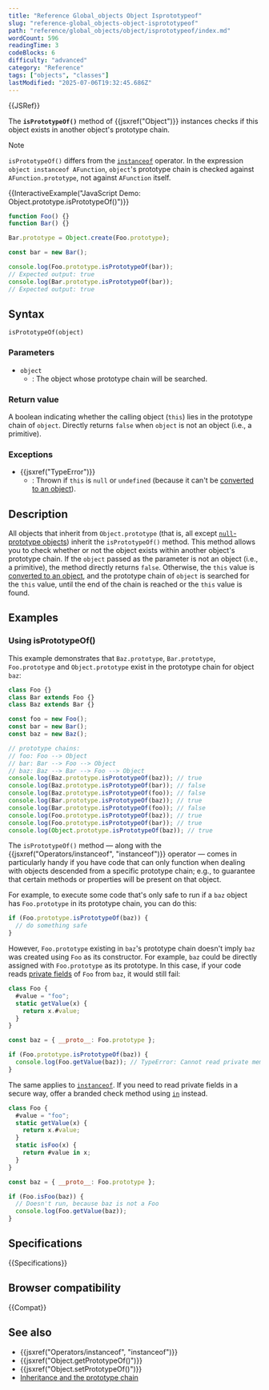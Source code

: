 ```yaml
---
title: "Reference Global_objects Object Isprototypeof"
slug: "reference-global_objects-object-isprototypeof"
path: "reference/global_objects/object/isprototypeof/index.md"
wordCount: 596
readingTime: 3
codeBlocks: 6
difficulty: "advanced"
category: "Reference"
tags: ["objects", "classes"]
lastModified: "2025-07-06T19:32:45.686Z"
---
```



{{JSRef}}

The **`isPrototypeOf()`** method of {{jsxref("Object")}} instances checks if this object exists in another object's prototype chain.

> [!NOTE]
> `isPrototypeOf()` differs from the [`instanceof`](/en-US/docs/Web/JavaScript/Reference/Operators/instanceof) operator. In the expression `object instanceof AFunction`, `object`'s prototype chain is checked against `AFunction.prototype`, not against `AFunction` itself.

{{InteractiveExample("JavaScript Demo: Object.prototype.isPrototypeOf()")}}

```js interactive-example
function Foo() {}
function Bar() {}

Bar.prototype = Object.create(Foo.prototype);

const bar = new Bar();

console.log(Foo.prototype.isPrototypeOf(bar));
// Expected output: true
console.log(Bar.prototype.isPrototypeOf(bar));
// Expected output: true
```

## Syntax

```js-nolint
isPrototypeOf(object)
```

### Parameters

- `object`
  - : The object whose prototype chain will be searched.

### Return value

A boolean indicating whether the calling object (`this`) lies in the prototype chain of `object`. Directly returns `false` when `object` is not an object (i.e., a primitive).

### Exceptions

- {{jsxref("TypeError")}}
  - : Thrown if `this` is `null` or `undefined` (because it can't be [converted to an object](/en-US/docs/Web/JavaScript/Reference/Global_Objects/Object#object_coercion)).

## Description

All objects that inherit from `Object.prototype` (that is, all except [`null`-prototype objects](/en-US/docs/Web/JavaScript/Reference/Global_Objects/Object#null-prototype_objects)) inherit the `isPrototypeOf()` method. This method allows you to check whether or not the object exists within another object's prototype chain. If the `object` passed as the parameter is not an object (i.e., a primitive), the method directly returns `false`. Otherwise, the `this` value is [converted to an object](/en-US/docs/Web/JavaScript/Reference/Global_Objects/Object#object_coercion), and the prototype chain of `object` is searched for the `this` value, until the end of the chain is reached or the `this` value is found.

## Examples

### Using isPrototypeOf()

This example demonstrates that `Baz.prototype`, `Bar.prototype`, `Foo.prototype` and `Object.prototype` exist in the prototype chain for object `baz`:

```js
class Foo {}
class Bar extends Foo {}
class Baz extends Bar {}

const foo = new Foo();
const bar = new Bar();
const baz = new Baz();

// prototype chains:
// foo: Foo --> Object
// bar: Bar --> Foo --> Object
// baz: Baz --> Bar --> Foo --> Object
console.log(Baz.prototype.isPrototypeOf(baz)); // true
console.log(Baz.prototype.isPrototypeOf(bar)); // false
console.log(Baz.prototype.isPrototypeOf(foo)); // false
console.log(Bar.prototype.isPrototypeOf(baz)); // true
console.log(Bar.prototype.isPrototypeOf(foo)); // false
console.log(Foo.prototype.isPrototypeOf(baz)); // true
console.log(Foo.prototype.isPrototypeOf(bar)); // true
console.log(Object.prototype.isPrototypeOf(baz)); // true
```

The `isPrototypeOf()` method — along with the {{jsxref("Operators/instanceof", "instanceof")}} operator — comes in particularly handy if you have code that can only function when dealing with objects descended from a specific prototype chain; e.g., to guarantee that certain methods or properties will be present on that object.

For example, to execute some code that's only safe to run if a `baz` object has `Foo.prototype` in its prototype chain, you can do this:

```js
if (Foo.prototype.isPrototypeOf(baz)) {
  // do something safe
}
```

However, `Foo.prototype` existing in `baz`'s prototype chain doesn't imply `baz` was created using `Foo` as its constructor. For example, `baz` could be directly assigned with `Foo.prototype` as its prototype. In this case, if your code reads [private fields](/en-US/docs/Web/JavaScript/Reference/Classes/Private_elements) of `Foo` from `baz`, it would still fail:

```js
class Foo {
  #value = "foo";
  static getValue(x) {
    return x.#value;
  }
}

const baz = { __proto__: Foo.prototype };

if (Foo.prototype.isPrototypeOf(baz)) {
  console.log(Foo.getValue(baz)); // TypeError: Cannot read private member #value from an object whose class did not declare it
}
```

The same applies to [`instanceof`](/en-US/docs/Web/JavaScript/Reference/Operators/instanceof). If you need to read private fields in a secure way, offer a branded check method using [`in`](/en-US/docs/Web/JavaScript/Reference/Operators/in) instead.

```js
class Foo {
  #value = "foo";
  static getValue(x) {
    return x.#value;
  }
  static isFoo(x) {
    return #value in x;
  }
}

const baz = { __proto__: Foo.prototype };

if (Foo.isFoo(baz)) {
  // Doesn't run, because baz is not a Foo
  console.log(Foo.getValue(baz));
}
```

## Specifications

{{Specifications}}

## Browser compatibility

{{Compat}}

## See also

- {{jsxref("Operators/instanceof", "instanceof")}}
- {{jsxref("Object.getPrototypeOf()")}}
- {{jsxref("Object.setPrototypeOf()")}}
- [Inheritance and the prototype chain](/en-US/docs/Web/JavaScript/Guide/Inheritance_and_the_prototype_chain)
